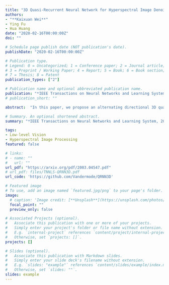```yaml
---
title: "3D Quasi-Recurrent Neural Network for Hyperspectral Image Denoising"
authors:
- "**Kaixuan Wei**"
- Ying Fu
- Hua Huang
date: "2020-02-16T00:00:00Z"
doi: ""

# Schedule page publish date (NOT publication's date).
publishDate: "2020-02-16T00:00:00Z"

# Publication type.
# Legend: 0 = Uncategorized; 1 = Conference paper; 2 = Journal article;
# 3 = Preprint / Working Paper; 4 = Report; 5 = Book; 6 = Book section;
# 7 = Thesis; 8 = Patent
publication_types: ["2"]

# Publication name and optional abbreviated publication name.
publication: "*IEEE Transactions on Neural Networks and Learning System, 2020*"
# publication_short: ""

abstract:  "In this paper, we propose an alternating directional 3D quasi-recurrent neural network for hyperspectral image (HSI) denoising, which can effectively embed the domain knowledge --- structural spatio-spectral correlation and global correlation along spectrum. Specifically, 3D convolution is utilized to extract structural spatio-spectral correlation in an HSI, while a quasi-recurrent pooling function is employed to capture the global correlation along spectrum. Moreover, alternating directional structure is introduced to eliminate the causal dependency with no additional computation cost. The proposed model is capable of modeling spatio-spectral dependency while preserving the flexibility towards HSIs with arbitrary number of bands. Extensive experiments on HSI denoising demonstrate significant improvement over state-of-the-arts under various noise settings, in terms of both restoration accuracy and computation time. Our code is available at https://github.com/Vandermode/QRNN3D."

# Summary. An optional shortened abstract.
summary: "*IEEE Transactions on Neural Networks and Learning System, 2020*"

tags:
- Low-level Vision
- Hyperspectral Image Processing
featured: false

# links:
# - name: ""
#   url: ""
url_pdf: "https://arxiv.org/pdf/2003.04547.pdf"
# url_pdf: files/TNNLS-QRNN3D.pdf
url_code: 'https://github.com/Vandermode/QRNN3D'

# Featured image
# To use, add an image named `featured.jpg/png` to your page's folder. 
image:
  # caption: 'Image credit: [**Unsplash**](https://unsplash.com/photos/jdD8gXaTZsc)'
  focal_point: ""
  preview_only: false

# Associated Projects (optional).
#   Associate this publication with one or more of your projects.
#   Simply enter your project's folder or file name without extension.
#   E.g. `internal-project` references `content/project/internal-project/index.md`.
#   Otherwise, set `projects: []`.
projects: []

# Slides (optional).
#   Associate this publication with Markdown slides.
#   Simply enter your slide deck's filename without extension.
#   E.g. `slides: "example"` references `content/slides/example/index.md`.
#   Otherwise, set `slides: ""`.
slides: example
---
```

